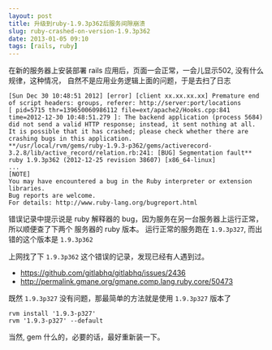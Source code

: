 ```yaml
---
layout: post
title: 升级到ruby-1.9.3p362后服务间隙崩溃
slug: ruby-crashed-on-version-1.9.3p362
date: 2013-01-05 09:10
tags: [rails, ruby]
---
```


在新的服务器上安装部署 rails 应用后，页面一会正常，一会儿显示502, 没有什么规律，这种情况，
自然不是应用业务逻辑上面的问题，于是去扫了日志
 
    [Sun Dec 30 10:48:51 2012] [error] [client xx.xx.xx.xx] Premature end of script headers: groups, referer: http://server:port/locations   
    [ pid=5715 thr=139650060986112 file=ext/apache2/Hooks.cpp:841 time=2012-12-30 10:48:51.279 ]: The backend application (process 5684) did not send a valid HTTP response; instead, it sent nothing at all. It is possible that it has crashed; please check whether there are crashing bugs in this application.  
    **/usr/local/rvm/gems/ruby-1.9.3-p362/gems/activerecord-3.2.8/lib/active_record/relation.rb:241: [BUG] Segmentation fault**  
    ruby 1.9.3p362 (2012-12-25 revision 38607) [x86_64-linux]  
    ...   
    [NOTE]   
    You may have encountered a bug in the Ruby interpreter or extension libraries.   
    Bug reports are welcome.   
    For details: http://www.ruby-lang.org/bugreport.html   

错误记录中提示说是 ruby 解释器的 bug，因为服务在另一台服务器上运行正常，所以顺便查了下两个
服务器的 ruby 版本。 运行正常的服务跑在 `1.9.3p327`, 而出错的这个版本是 `1.9.3p362`

上网找了下 `1.9.3p362` 这个错误的记录，发现已经有人遇到过。

 * <https://github.com/gitlabhq/gitlabhq/issues/2436>
 * <http://permalink.gmane.org/gmane.comp.lang.ruby.core/50473>

既然 `1.9.3p327` 没有问题，那最简单的方法就是使用 `1.9.3p327` 版本了

    rvm install '1.9.3-p327'
    rvm '1.9.3-p327' --default

当然, gem 什么的，必要的话，最好重新装一下。
